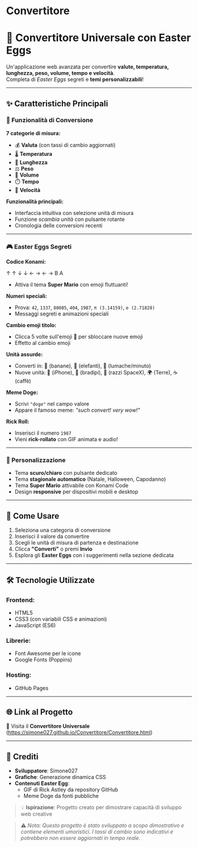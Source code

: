 # Convertitore

# 🧮 Convertitore Universale con Easter Eggs

Un'applicazione web avanzata per convertire **valute, temperatura, lunghezza, peso, volume, tempo e velocità**.  
Completa di *Easter Eggs* segreti e **temi personalizzabili**!

---

## ✨ Caratteristiche Principali

### 🔢 Funzionalità di Conversione

**7 categorie di misura:**

- 💰 **Valuta** (con tassi di cambio aggiornati)
- 🌡️ **Temperatura**
- 📏 **Lunghezza**
- ⚖️ **Peso**
- 🧪 **Volume**
- ⏱️ **Tempo**
- 🚀 **Velocità**

**Funzionalità principali:**

- Interfaccia intuitiva con selezione unità di misura  
- Funzione *scambia unità* con pulsante rotante  
- Cronologia delle conversioni recenti  

---

### 🎮 Easter Eggs Segreti

**Codice Konami:**

↑ ↑ ↓ ↓ ← → ← → B A

- Attiva il tema **Super Mario** con emoji fluttuanti!

**Numeri speciali:**

- Prova: `42`, `1337`, `80085`, `404`, `1987`, `π (3.14159)`, `e (2.71828)`  
- Messaggi segreti e animazioni speciali

**Cambio emoji titolo:**

- Clicca 5 volte sull'emoji 🧮 per sbloccare nuove emoji  
- Effetto al cambio emoji

**Unità assurde:**

- Converti in: 🍌 (banane), 🐘 (elefanti), 🐌 (lumache/minuto)  
- Nuove unità: 📱 (iPhone), 🦥 (bradipi), 🚀 (razzi SpaceX), 🌍 (Terre), ☕ (caffè)

**Meme Doge:**

- Scrivi `"doge"` nel campo valore  
- Appare il famoso meme: *"such convert! very wow!"*

**Rick Roll:**

- Inserisci il numero `1987`  
- Vieni **rick-rollato** con GIF animata e audio!

---

### 🎨 Personalizzazione

- Tema **scuro/chiaro** con pulsante dedicato  
- Tema **stagionale automatico** (Natale, Halloween, Capodanno)  
- Tema **Super Mario** attivabile con Konami Code  
- Design **responsive** per dispositivi mobili e desktop

---

## 🚀 Come Usare

1. Seleziona una categoria di conversione  
2. Inserisci il valore da convertire  
3. Scegli le unità di misura di partenza e destinazione  
4. Clicca **"Converti"** o premi **Invio**  
5. Esplora gli **Easter Eggs** con i suggerimenti nella sezione dedicata

---

## 🛠️ Tecnologie Utilizzate

### Frontend:

- HTML5  
- CSS3 (con variabili CSS e animazioni)  
- JavaScript (ES6)

### Librerie:

- Font Awesome per le icone  
- Google Fonts (Poppins)

### Hosting:

- GitHub Pages

---

## 🌐 Link al Progetto

🔗 Visita il **Convertitore Universale** (https://simone027.github.io/Convertitore/Convertitore.html)

---

## 📜 Crediti

- **Sviluppatore**: Simone027  
- **Grafiche**: Generazione dinamica CSS  
- **Contenuti Easter Egg**:  
  - GIF di Rick Astley da repository GitHub  
  - Meme Doge da fonti pubbliche  

> 💡 **Ispirazione**: Progetto creato per dimostrare capacità di sviluppo web creative

> ⚠️ *Nota: Questo progetto è stato sviluppato a scopo dimostrativo e contiene elementi umoristici. I tassi di cambio sono indicativi e potrebbero non essere aggiornati in tempo reale.*
